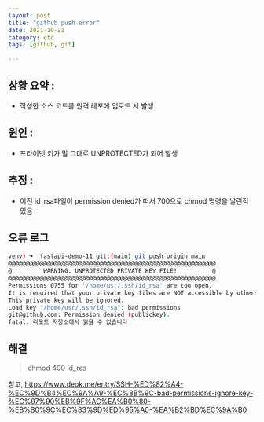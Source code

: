 ```yaml
---
layout: post
title: "github push error"
date: 2021-10-21 
category: etc
tags: [github, git]

---
```



## 상황 요약 : 
 - 작성한 소스 코드를 원격 레포에 업로드 시 발생

## 원인 : 
 - 프라이빗 키가 말 그대로 UNPROTECTED가 되어 발생

## 추정 : 
 - 이전 id_rsa파일이 permission denied가 떠서 700으로 chmod 명령을 날린적 있음

## 오류 로그

```sh
venv) ➜  fastapi-demo-11 git:(main) git push origin main
@@@@@@@@@@@@@@@@@@@@@@@@@@@@@@@@@@@@@@@@@@@@@@@@@@@@@@@@@@@
@         WARNING: UNPROTECTED PRIVATE KEY FILE!          @
@@@@@@@@@@@@@@@@@@@@@@@@@@@@@@@@@@@@@@@@@@@@@@@@@@@@@@@@@@@
Permissions 0755 for '/home/usr/.ssh/id_rsa' are too open.
It is required that your private key files are NOT accessible by others.
This private key will be ignored.
Load key "/home/usr/.ssh/id_rsa": bad permissions
git@github.com: Permission denied (publickey).
fatal: 리모트 저장소에서 읽을 수 없습니다
```

## 해결

> chmod 400 id_rsa

참고, https://www.deok.me/entry/SSH-%ED%82%A4-%EC%9D%B4%EC%9A%A9-%EC%8B%9C-bad-permissions-ignore-key-%EC%97%90%EB%9F%AC%EA%B0%80-%EB%B0%9C%EC%83%9D%ED%95%A0-%EA%B2%BD%EC%9A%B0